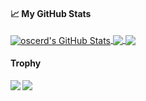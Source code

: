 #### &#x1f4c8; My GitHub Stats

<a href="https://oscerd.github.io">
  <img align="center" src="https://github-readme-stats.vercel.app/api?username=oscerd&show_icons=true&line_height=33&count_private=true&theme=dark" alt="oscerd's GitHub Stats" />
</a>
<a href="https://oscerd.github.io">
  <img align="center" src="https://github-readme-stats.vercel.app/api/top-langs/?username=oscerd&hide=cmake&langs_count=4&line_height=35&theme=dark" />
</a>
<a href="https://oscerd.github.io">
  <img align="center" src="https://github-readme-streak-stats.herokuapp.com/?user=oscerd&theme=dark" />
</a>

#### Trophy

<a href="https://oscerd.github.io">
  <img align="left" src="https://github-profile-trophy.vercel.app/?username=oscerd" />
</a>

<a href="https://twitter.com/oscerd2">
  <img src="https://img.shields.io/twitter/follow/oscerd2?style=for-the-badge&logo=twitter&&labelColor=1f1f1f&color=5fffaf" />
</a>



